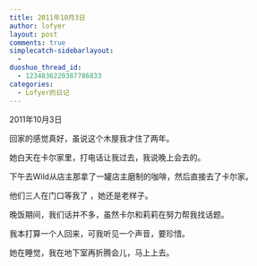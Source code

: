 ```yaml
---
title: 2011年10月3日
author: lofyer
layout: post
comments: true
simplecatch-sidebarlayout:
  - 
duoshuo_thread_id:
  - 1234836220387786833
categories:
  - Lofyer的日记
---
```

2011年10月3日

回家的感觉真好，虽说这个木屋我才住了两年。

她白天在卡尔家里，打电话让我过去，我说晚上会去的。

下午去Wild从店主那拿了一罐店主磨制的咖啡，然后直接去了卡尔家。

他们三人在门口等我了 ，她还是老样子。

晚饭期间，我们话并不多，虽然卡尔和莉莉在努力帮我找话题。

我本打算一个人回来，可我听见一个声音，要珍惜。

她在睡觉，我在地下室再折腾会儿，马上上去。
